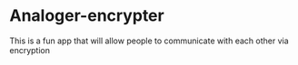 # Analoger-encrypter
This is a fun app that will allow people to communicate with each other via encryption
